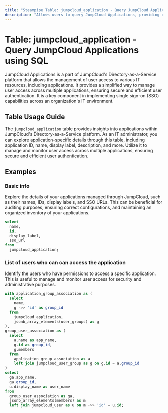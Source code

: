 ```yaml
---
title: "Steampipe Table: jumpcloud_application - Query JumpCloud Applications using SQL"
description: "Allows users to query JumpCloud Applications, providing details about each application including its ID, name, display label, description, and other related information."
---
```


# Table: jumpcloud_application - Query JumpCloud Applications using SQL

JumpCloud Applications is a part of JumpCloud's Directory-as-a-Service platform that allows the management of user access to various IT resources, including applications. It provides a simplified way to manage user access across multiple applications, ensuring secure and efficient user authentication. It is a key component in implementing single sign-on (SSO) capabilities across an organization's IT environment.

## Table Usage Guide

The `jumpcloud_application` table provides insights into applications within JumpCloud's Directory-as-a-Service platform. As an IT administrator, you can explore application-specific details through this table, including application ID, name, display label, description, and more. Utilize it to manage and monitor user access across multiple applications, ensuring secure and efficient user authentication.

## Examples

### Basic info
Explore the details of your applications managed through JumpCloud, such as their names, IDs, display labels, and SSO URLs. This can be beneficial for auditing purposes, ensuring correct configurations, and maintaining an organized inventory of your applications.

```sql
select
  name,
  id,
  display_label,
  sso_url
from
  jumpcloud_application;
```

### List of users who can can access the application
Identify the users who have permissions to access a specific application. This is useful to manage and monitor user access for security and administrative purposes.

```sql
with application_group_association as (
  select
    name,
    g ->> 'id' as group_id
  from
    jumpcloud_application,
    jsonb_array_elements(user_groups) as g
),
group_user_association as (
  select
    a.name as app_name,
    g.id as group_id,
    g.members
  from
    application_group_association as a
    left join jumpcloud_user_group as g on g.id = a.group_id
)
select
  ga.app_name,
  ga.group_id,
  u.display_name as user_name
from
  group_user_association as ga,
  jsonb_array_elements(members) as m
  left join jumpcloud_user as u on m ->> 'id' = u.id;
```